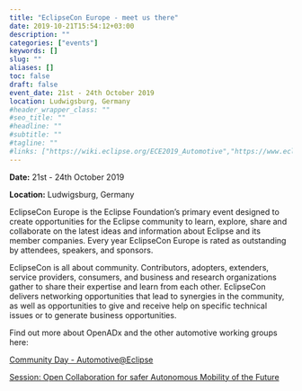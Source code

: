 ```yaml
---
title: "EclipseCon Europe - meet us there"
date: 2019-10-21T15:54:12+03:00
description: ""
categories: ["events"]
keywords: []
slug: ""
aliases: []
toc: false
draft: false
event_date: 21st - 24th October 2019
location: Ludwigsburg, Germany
#header_wrapper_class: ""
#seo_title: ""
#headline: ""
#subtitle: ""
#tagline: ""
#links: ["https://wiki.eclipse.org/ECE2019_Automotive","https://www.eclipsecon.org/europe2019/sessions/open-collaboration-safer-autonomous-mobility-future-directors-pick"]
---
```


**Date:** 21st - 24th October 2019

**Location:** Ludwigsburg, Germany

EclipseCon Europe is the Eclipse Foundation’s primary event designed to create opportunities for the Eclipse community to learn, explore, share and collaborate on the latest ideas and information about Eclipse and its member companies. Every year EclipseCon Europe is rated as outstanding by attendees, speakers, and sponsors.

<!-- more -->

EclipseCon is all about community. Contributors, adopters, extenders, service providers, consumers, and business and research organizations gather to share their expertise and learn from each other. EclipseCon delivers networking opportunities that lead to synergies in the community, as well as opportunities to give and receive help on specific technical issues or to generate business opportunities.

Find out more about OpenADx and the other automotive working groups here:

[Community Day - Automotive@Eclipse](https://wiki.eclipse.org/ECE2019_Automotive)

[Session: Open Collaboration for safer Autonomous Mobility of the Future](https://www.eclipsecon.org/europe2019/sessions/open-collaboration-safer-autonomous-mobility-future-directors-pick)
